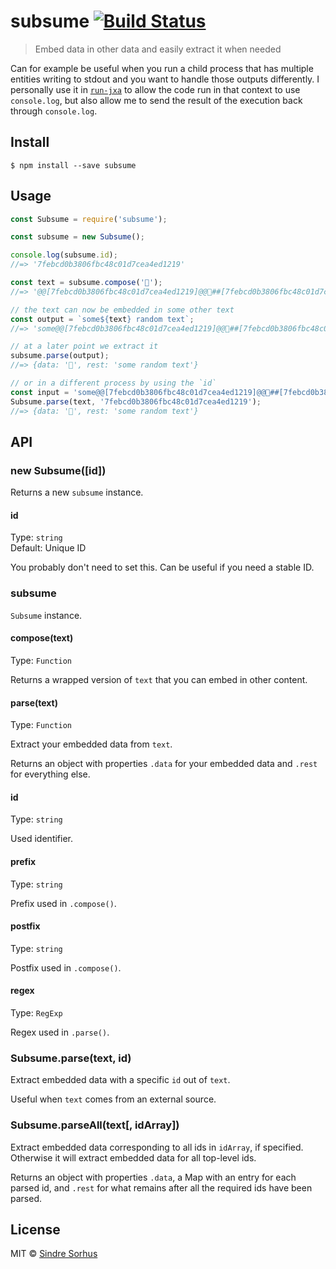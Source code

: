 # subsume [![Build Status](https://travis-ci.org/sindresorhus/subsume.svg?branch=master)](https://travis-ci.org/sindresorhus/subsume)

> Embed data in other data and easily extract it when needed

Can for example be useful when you run a child process that has multiple entities writing to stdout and you want to handle those outputs differently. I personally use it in [`run-jxa`](https://github.com/sindresorhus/run-jxa) to allow the code run in that context to use `console.log`, but also allow me to send the result of the execution back through `console.log`.


## Install

```
$ npm install --save subsume
```


## Usage

```js
const Subsume = require('subsume');

const subsume = new Subsume();

console.log(subsume.id);
//=> '7febcd0b3806fbc48c01d7cea4ed1219'

const text = subsume.compose('🦄');
//=> '@@[7febcd0b3806fbc48c01d7cea4ed1219]@@🦄##[7febcd0b3806fbc48c01d7cea4ed1219]##'

// the text can now be embedded in some other text
const output = `some${text} random text`;
//=> 'some@@[7febcd0b3806fbc48c01d7cea4ed1219]@@🦄##[7febcd0b3806fbc48c01d7cea4ed1219]## random text'

// at a later point we extract it
subsume.parse(output);
//=> {data: '🦄', rest: 'some random text'}

// or in a different process by using the `id`
const input = 'some@@[7febcd0b3806fbc48c01d7cea4ed1219]@@🦄##[7febcd0b3806fbc48c01d7cea4ed1219]## random text';
Subsume.parse(text, '7febcd0b3806fbc48c01d7cea4ed1219');
//=> {data: '🦄', rest: 'some random text'}
```


## API

### new Subsume([id])

Returns a new `subsume` instance.

#### id

Type: `string`<br>
Default: Unique ID

You probably don't need to set this. Can be useful if you need a stable ID.

### subsume

`Subsume` instance.

#### compose(text)

Type: `Function`

Returns a wrapped version of `text` that you can embed in other content.

#### parse(text)

Type: `Function`

Extract your embedded data from `text`.

Returns an object with properties `.data` for your embedded data and `.rest` for everything else.

#### id

Type: `string`

Used identifier.

#### prefix

Type: `string`

Prefix used in `.compose()`.

#### postfix

Type: `string`

Postfix used in `.compose()`.

#### regex

Type: `RegExp`

Regex used in `.parse()`.

### Subsume.parse(text, id)

Extract embedded data with a specific `id` out of `text`.

Useful when `text` comes from an external source.

### Subsume.parseAll(text[, idArray])

Extract embedded data corresponding to all ids in `idArray`, if specified. Otherwise it will extract embedded data for all top-level ids.

Returns an object with properties `.data`, a Map with an entry for each parsed id, and `.rest` for what remains after all the required ids have been parsed.

## License

MIT © [Sindre Sorhus](https://sindresorhus.com)
